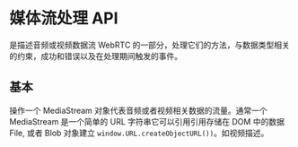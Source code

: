 # 媒体流处理 API 

是描述音频或视频数据流 WebRTC 的一部分，处理它们的方法，与数据类型相关的约束，成功和错误以及在处理期间触发的事件。

## 基本

操作一个 MediaStream 对象代表音频或者视频相关数据的流量。通常一个 MediaStream 是一个简单的 URL 字符串它可以引用引用存储在 DOM 中的数据 File, 或者 Blob 对象建立 `window.URL.createObjectURL())`。如视频描述。

